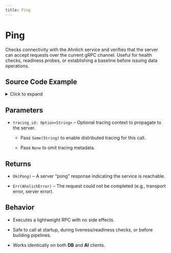 ```yaml
---
title: Ping
---
```


# Ping

Checks connectivity with the Ahnlich service and verifies that the server can accept requests over the current gRPC channel. Useful for health checks, readiness probes, or establishing a baseline before issuing data operations.

## Source Code Example

<details>
  <summary>Click to expand</summary>

  ```rust
  use ahnlich_client_rs::db::DbClient;


  #[tokio::main]
  async fn main() -> Result<(), Box<dyn std::error::Error>> {
      // Connect to your running ahnlich-db instance
      let db_client = DbClient::new("127.0.0.1:1369".to_string()).await?;


      // Optional tracing ID (can be None if you don’t use tracing)
      let tracing_id: Option<String> = None;


      // Call ping and print the response
      let res = db_client.ping(tracing_id).await?;
      println!("Ping response: {:?}", res);


      Ok(())
  }

  ```
</details>

## Parameters

* `tracing_id: Option<String>` – Optional tracing context to propagate to the server.

  * Pass `Some(String)` to enable distributed tracing for this call.

  * Pass `None` to omit tracing metadata.


## Returns
* `Ok(Pong)` – A server “pong” response indicating the service is reachable.


* `Err(AhnlichError)` – The request could not be completed (e.g., transport error, server error).


## Behavior
* Executes a lightweight RPC with no side effects.

* Safe to call at startup, during liveness/readiness checks, or before building pipelines.

* Works identically on both **DB** and **AI** clients.